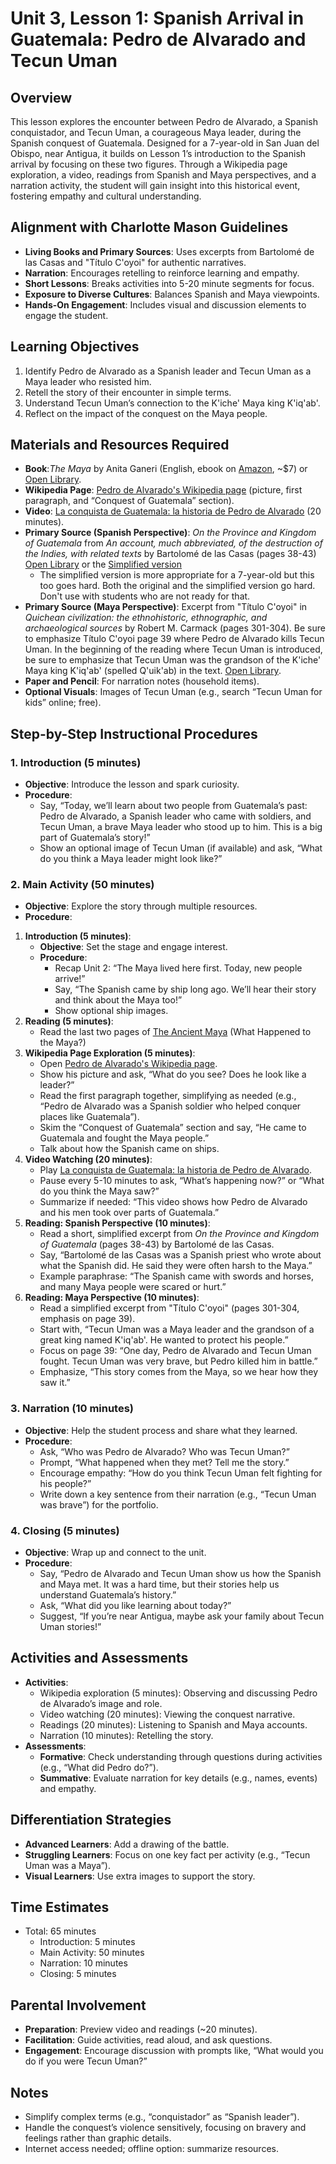 # Unit 3, Lesson 1: Spanish Arrival in Guatemala: Pedro de Alvarado and Tecun Uman

## Overview
This lesson explores the encounter between Pedro de Alvarado, a Spanish conquistador, and Tecun Uman, a courageous Maya leader, during the Spanish conquest of Guatemala. Designed for a 7-year-old in San Juan del Obispo, near Antigua, it builds on Lesson 1’s introduction to the Spanish arrival by focusing on these two figures. Through a Wikipedia page exploration, a video, readings from Spanish and Maya perspectives, and a narration activity, the student will gain insight into this historical event, fostering empathy and cultural understanding.

## Alignment with Charlotte Mason Guidelines
- **Living Books and Primary Sources**: Uses excerpts from Bartolomé de las Casas and "Título C'oyoi" for authentic narratives.
- **Narration**: Encourages retelling to reinforce learning and empathy.
- **Short Lessons**: Breaks activities into 5-20 minute segments for focus.
- **Exposure to Diverse Cultures**: Balances Spanish and Maya viewpoints.
- **Hands-On Engagement**: Includes visual and discussion elements to engage the student.

## Learning Objectives
1. Identify Pedro de Alvarado as a Spanish leader and Tecun Uman as a Maya leader who resisted him.
2. Retell the story of their encounter in simple terms.
3. Understand Tecun Uman’s connection to the K'iche' Maya king K'iq'ab'.
4. Reflect on the impact of the conquest on the Maya people.

## Materials and Resources Required
- **Book**:*The Maya* by Anita Ganeri (English, ebook on [Amazon](https://www.amazon.com/Maya-Ancient-Civilizations-Anita-Ganeri-ebook/dp/B00H7J9K8S), ~$7) or [Open Library](https://openlibrary.org/books/OL3409127M/Ancient_Maya).
- **Wikipedia Page**: [Pedro de Alvarado's Wikipedia page](https://en.wikipedia.org/wiki/Pedro_de_Alvarado#Conquest_of_Soconusco_and_Guatemala) (picture, first paragraph, and “Conquest of Guatemala” section).
- **Video**: [La conquista de Guatemala: la historia de Pedro de Alvarado](https://www.youtube.com/watch?v=5FvVdIKhkdM) (20 minutes).
- **Primary Source (Spanish Perspective)**: *On the Province and Kingdom of Guatemala* from *An account, much abbreviated, of the destruction of the Indies, with related texts* by Bartolomé de las Casas (pages 38-43) [Open Library](https://openlibrary.org/works/OL957329W/An_account_much_abbreviated_of_the_destruction_of_the_Indies_with_related_texts) or the [Simplified version](resources/Bartolome_de_las_Casas_Simplified.md)
  - The simplified version is more appropriate for a 7-year-old but this too goes hard. Both the original and the simplified version go hard. Don't use with students who are not ready for that.
- **Primary Source (Maya Perspective)**: Excerpt from "Título C'oyoi" in *Quichean civilization: the ethnohistoric, ethnographic, and archaeological sources* by Robert M. Carmack (pages 301-304). Be sure to emphasize Título C'oyoi page 39 where Pedro de Alvarado kills Tecun Uman. In the beginning of the reading where Tecun Uman is introduced, be sure to emphasize that Tecun Uman was the grandson of the K'iche' Maya king K'iq'ab' (spelled Q'uik'ab) in the text. [Open Library](https://openlibrary.org/books/OL5704779M/Quichean_civilization).
- **Paper and Pencil**: For narration notes (household items).
- **Optional Visuals**: Images of Tecun Uman (e.g., search “Tecun Uman for kids” online; free).

## Step-by-Step Instructional Procedures

### 1. Introduction (5 minutes)
- **Objective**: Introduce the lesson and spark curiosity.
- **Procedure**:
  - Say, “Today, we’ll learn about two people from Guatemala’s past: Pedro de Alvarado, a Spanish leader who came with soldiers, and Tecun Uman, a brave Maya leader who stood up to him. This is a big part of Guatemala’s story!”
  - Show an optional image of Tecun Uman (if available) and ask, “What do you think a Maya leader might look like?”

### 2. Main Activity (50 minutes)
- **Objective**: Explore the story through multiple resources.
- **Procedure**:
1. **Introduction (5 minutes)**:
   - **Objective**: Set the stage and engage interest.
   - **Procedure**:
     - Recap Unit 2: “The Maya lived here first. Today, new people arrive!”
     - Say, “The Spanish came by ship long ago. We’ll hear their story and think about the Maya too!”
     - Show optional ship images.
2. **Reading (5 minutes)**:
    - Read the last two pages of [The Ancient Maya](https://openlibrary.org/books/OL3409127M/Ancient_Maya) (What Happened to the Maya?)
3. **Wikipedia Page Exploration (5 minutes)**:
    - Open [Pedro de Alvarado's Wikipedia page](https://en.wikipedia.org/wiki/Pedro_de_Alvarado#Conquest_of_Soconusco_and_Guatemala).
    - Show his picture and ask, “What do you see? Does he look like a leader?”
    - Read the first paragraph together, simplifying as needed (e.g., “Pedro de Alvarado was a Spanish soldier who helped conquer places like Guatemala”).
    - Skim the “Conquest of Guatemala” section and say, “He came to Guatemala and fought the Maya people.”
    - Talk about how the Spanish came on ships.
4. **Video Watching (20 minutes)**:
    - Play [La conquista de Guatemala: la historia de Pedro de Alvarado](https://www.youtube.com/watch?v=5FvVdIKhkdM).
    - Pause every 5-10 minutes to ask, “What’s happening now?” or “What do you think the Maya saw?”
    - Summarize if needed: “This video shows how Pedro de Alvarado and his men took over parts of Guatemala.”
5. **Reading: Spanish Perspective (10 minutes)**:
    - Read a short, simplified excerpt from *On the Province and Kingdom of Guatemala* (pages 38-43) by Bartolomé de las Casas.
    - Say, “Bartolomé de las Casas was a Spanish priest who wrote about what the Spanish did. He said they were often harsh to the Maya.”
    - Example paraphrase: “The Spanish came with swords and horses, and many Maya people were scared or hurt.”
6. **Reading: Maya Perspective (10 minutes)**:
    - Read a simplified excerpt from "Título C'oyoi" (pages 301-304, emphasis on page 39).
    - Start with, “Tecun Uman was a Maya leader and the grandson of a great king named K'iq'ab'. He wanted to protect his people.”
    - Focus on page 39: “One day, Pedro de Alvarado and Tecun Uman fought. Tecun Uman was very brave, but Pedro killed him in battle.”
    - Emphasize, “This story comes from the Maya, so we hear how they saw it.”

### 3. Narration (10 minutes)
- **Objective**: Help the student process and share what they learned.
- **Procedure**:
  - Ask, “Who was Pedro de Alvarado? Who was Tecun Uman?”
  - Prompt, “What happened when they met? Tell me the story.”
  - Encourage empathy: “How do you think Tecun Uman felt fighting for his people?”
  - Write down a key sentence from their narration (e.g., “Tecun Uman was brave”) for the portfolio.

### 4. Closing (5 minutes)
- **Objective**: Wrap up and connect to the unit.
- **Procedure**:
  - Say, “Pedro de Alvarado and Tecun Uman show us how the Spanish and Maya met. It was a hard time, but their stories help us understand Guatemala’s history.”
  - Ask, “What did you like learning about today?”
  - Suggest, “If you’re near Antigua, maybe ask your family about Tecun Uman stories!”

## Activities and Assessments
- **Activities**:
  - Wikipedia exploration (5 minutes): Observing and discussing Pedro de Alvarado’s image and role.
  - Video watching (20 minutes): Viewing the conquest narrative.
  - Readings (20 minutes): Listening to Spanish and Maya accounts.
  - Narration (10 minutes): Retelling the story.
- **Assessments**:
  - **Formative**: Check understanding through questions during activities (e.g., “What did Pedro do?”).
  - **Summative**: Evaluate narration for key details (e.g., names, events) and empathy.

## Differentiation Strategies
- **Advanced Learners**: Add a drawing of the battle.
- **Struggling Learners**: Focus on one key fact per activity (e.g., “Tecun Uman was a Maya”).
- **Visual Learners**: Use extra images to support the story.

## Time Estimates
- Total: 65 minutes
  - Introduction: 5 minutes
  - Main Activity: 50 minutes
  - Narration: 10 minutes
  - Closing: 5 minutes

## Parental Involvement
- **Preparation**: Preview video and readings (~20 minutes).
- **Facilitation**: Guide activities, read aloud, and ask questions.
- **Engagement**: Encourage discussion with prompts like, “What would you do if you were Tecun Uman?”

## Notes
- Simplify complex terms (e.g., “conquistador” as “Spanish leader”).
- Handle the conquest’s violence sensitively, focusing on bravery and feelings rather than graphic details.
- Internet access needed; offline option: summarize resources.